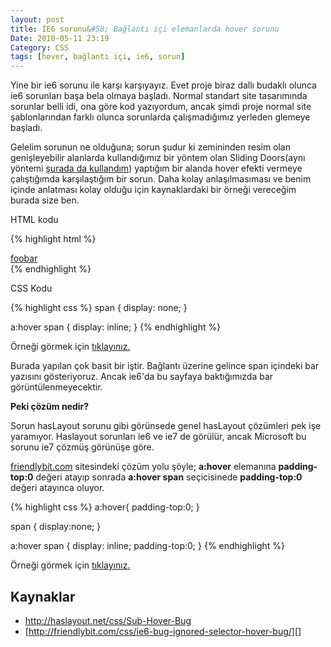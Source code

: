 ```yaml
---
layout: post
title: İE6 sorunu&#58; Bağlantı içi elemanlarda hover sorunu
Date: 2010-05-11 23:19
Category: CSS
tags: [hover, bağlantı içi, ie6, sorun]
---
```


Yine bir ie6 sorunu ile karşı karşıyayız. Evet proje biraz dallı budaklı
olunca ie6 sorunları başa bela olmaya başladı. Normal standart site
tasarımında sorunlar belli idi, ona göre kod yazıyordum, ancak şimdi
proje normal site şablonlarından farklı olunca sorunlarda çalışmadığımız
yerleden glemeye başladı.

Gelelim sorunun ne olduğuna; sorun şudur ki zemininden resim olan
genişleyebilir alanlarda kullandığımız bir yöntem olan Sliding
Doors(aynı yöntemi [şurada da kullandım][]) yaptığım bir alanda hover
efekti vermeye çalıştığımda karşılaştığım bir sorun. Daha kolay
anlaşılmasıması ve benim içinde anlatması kolay olduğu için
kaynaklardaki bir örneği vereceğim burada size ben.

HTML kodu

{% highlight html %}
<div>
	<a href="#">foo<span>bar</span></a>
</div>
{% endhighlight %}

CSS Kodu

{% highlight css %}
span {
	display: none;
}

a:hover span {
	display: inline;
}
{% endhighlight %}

Örneği görmek için [tıklayınız.][]

Burada yapılan çok basit bir iştir. Bağlantı üzerine gelince span
içindeki bar yazısını gösteriyoruz. Ancak ie6'da bu sayfaya baktığımızda
bar görüntülenmeyecektir. 

**Peki çözüm nedir?**

Sorun hasLayout sorunu gibi görünsede genel hasLayout çözümleri pek işe
yaramıyor. Haslayout sorunları ie6 ve ie7 de görülür, ancak Microsoft bu
sorunu ie7 çözmüş görünüşe göre.

[friendlybit.com][] sitesindeki çözüm yolu şöyle; **a:hover** elemanına
**padding-top:0** değeri atayıp sonrada **a:hover span** seçicisinede
**padding-top:0** değeri atayınca oluyor.

{% highlight css %}
a:hover{
	padding-top:0;
}

span {
	display:none;
}

a:hover span {
	display: inline;
	padding-top:0;
}
{% endhighlight %}

Örneği görmek için [tıklayınız.][1]

## Kaynaklar

-   http://haslayout.net/css/Sub-Hover-Bug
-   [http://friendlybit.com/css/ie6-bug-ignored-selector-hover-bug/][]


  [şurada da kullandım]: http://fatihhayrioglu.com/css-ile-sekmelitab-menu-yapimi/
  [tıklayınız.]: /dokumanlar/sub_hover/ie_sub_hover.html
  [friendlybit.com]: http://friendlybit.com "friendlybit.com"
  [1]: /dokumanlar/sub_hover/ie_sub_hover_coz.html
  [http://friendlybit.com/css/ie6-bug-ignored-selector-hover-bug/]: http://friendlybit.com/css/ie6-bug-ignored-selector-hover-bug/
